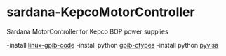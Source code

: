 # sardana-KepcoMotorController
Sardana MotorController for Kepco BOP power supplies

 -install [linux-gpib-code](https://svn.code.sf.net/p/linux-gpib/code/trunk)
 -install python [gpib-ctypes](https://pypi.org/project/gpib-ctypes/)
 -install python [pyvisa](https://pypi.org/project/PyVISA/)
